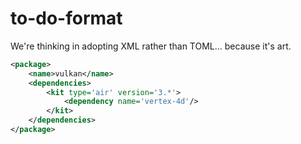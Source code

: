 # to-do-format

We're thinking in adopting XML rather than TOML... because it's art.

```xml
<package>
    <name>vulkan</name>
    <dependencies>
        <kit type='air' version='3.*'>
            <dependency name='vertex-4d'/>
        </kit>
    </dependencies>
</package>
```
